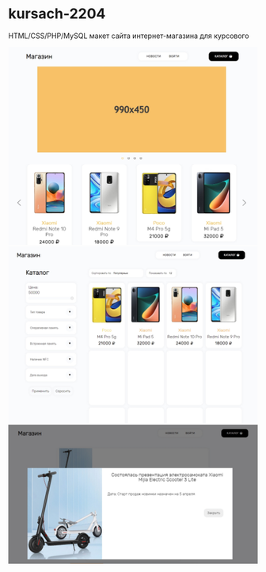 # kursach-2204
HTML/CSS/PHP/MySQL макет сайта интернет-магазина для курсового

![Main](https://github.com/Dargorn-dot-py/Dargorn-dot-py/blob/master/screens/Screenshot_3.jpg)
![Main](https://github.com/Dargorn-dot-py/Dargorn-dot-py/blob/master/screens/Screenshot_4.jpg)
![Main](https://github.com/Dargorn-dot-py/Dargorn-dot-py/blob/master/screens/Screenshot_5.jpg)
